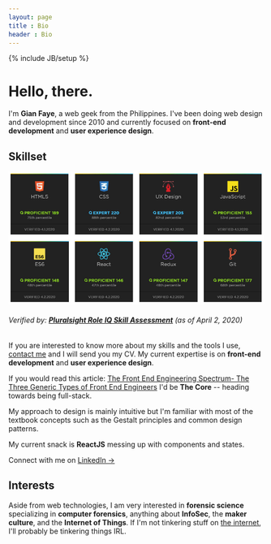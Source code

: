 ```yaml
---
layout: page
title : Bio
header : Bio
---
```

{% include JB/setup %}

# Hello, there.

I'm **Gian Faye**, a web geek from the Philippines. I've been doing web design and development since 2010 and currently focused on **front-end development** and **user experience design**. 

## Skillset

![2020 Featured Skillset](/assets/images/bio/gfp-skillset-2020-04.jpg) 
###### Verified by: **[Pluralsight Role IQ Skill Assessment](https://app.pluralsight.com/profile/gianfaye)** (as of April 2, 2020)

If you are interested to know more about my skills and the tools I use, [contact me](mailto:contact@gianfaye.com) and I will send you my CV. My current expertise is on **front-end development** and **user experience design**. 

If you would read this article: [The Front End Engineering Spectrum- The Three Generic Types of Front End Engineers](http://htmlcssjavascript.com/web/the-front-end-engineering-spectrum-the-three-generic-types-of-front-end-engineers/) I'd be <strong>The Core</strong> -- heading towards being full-stack. 

My approach to design is mainly intuitive but I'm familiar with most of the textbook concepts such as the Gestalt principles and common design patterns.

My current snack is <strong>ReactJS</strong> messing up with components and states.

Connect with me on <a href="https://ph.linkedin.com/in/gianfaye" target="_blank">LinkedIn &rarr;</a>

## Interests

Aside from web technologies, I am very interested in **forensic science** specializing in **computer forensics**, anything about **InfoSec**, the **maker culture**, and the **Internet of Things**. If I'm not tinkering stuff on [the internet](https://www.youtube.com/watch?v=iDbyYGrswtg), I'll probably be tinkering things IRL. 

